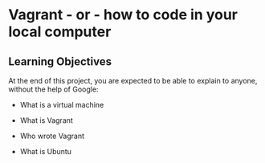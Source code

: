 # Vagrant - or - how to code in your local computer

## Learning Objectives

   At the end of this project, you are expected to be able to explain to anyone, without the help of Google:

* What is a virtual machine

* What is Vagrant

* Who wrote Vagrant

* What is Ubuntu

